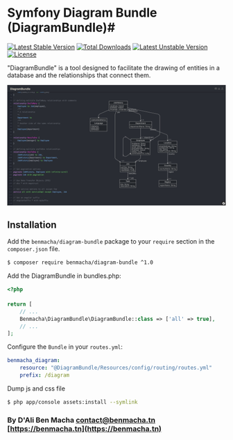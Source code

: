 # Symfony Diagram Bundle (DiagramBundle)#


[![Latest Stable Version](https://poser.pugx.org/benmacha/diagram-bundle/version)](https://packagist.org/packages/benmacha/diagram-bundle) [![Total Downloads](https://poser.pugx.org/benmacha/diagram-bundle/downloads)](https://packagist.org/packages/benmacha/mousetracker) [![Latest Unstable Version](https://poser.pugx.org/benmacha/diagram-bundle/v/unstable)](//packagist.org/packages/benmacha/diagram-bundle) [![License](https://poser.pugx.org/benmacha/diagram-bundle/license)](https://packagist.org/packages/benmacha/diagram-bundle) 


"DiagramBundle" is a tool designed to facilitate the drawing of entities in a database and the relationships that connect them.

<p align="center"><a href="https://benmacha.tn" target="_blank">
    <img src="https://github.com/BenMacha/diagram-bundle/blob/master/picture.png?raw=true">
</a></p>

## Installation ##

Add the `benmacha/diagram-bundle` package to your `require` section in the `composer.json` file.

``` bash
$ composer require benmacha/diagram-bundle ^1.0
```


Add the DiagramBundle in bundles.php:

``` php
<?php

return [
    // ...
    Benmacha\DiagramBundle\DiagramBundle::class => ['all' => true],
    // ...
];
```

Configure the `Bundle` in your `routes.yml`:

``` yaml
benmacha_diagram:
    resource: "@DiagramBundle/Resources/config/routing/routes.yml"
    prefix: /diagram
```

Dump js and css file

``` bash
$ php app/console assets:install --symlink
```
### By D'Ali Ben Macha <contact@benmacha.tn> [https://benmacha.tn](https://benmacha.tn) ###
